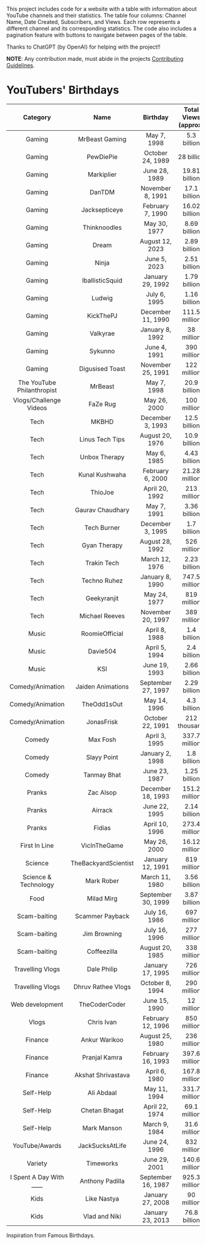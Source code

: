 This project includes code for a website with a table with information about YouTube channels and their statistics. The table four columns: Channel Name, Date Created, Subscribers, and Views. Each row represents a different channel and its corresponding statistics. The code also includes a pagination feature with buttons to navigate between pages of the table.

Thanks to ChatGPT (by OpenAI) for helping with the project!!

**NOTE**: Any contribution made, must abide in the projects [Contributing Guidelines](.github/CONTRIBUTING.md).

# YouTubers' Birthdays

| Category                 | Name                 | Birthday                      | Total Views (approx) |
| :----------------------: | :------------------: | :---------------------------: | :-------------------------------: |
| Gaming                   | MrBeast Gaming       | May 7, 1998                   | 5.3 billion                       |
| Gaming                   | PewDiePie            | October 24, 1989              | 28 billion                        |
| Gaming                   | Markiplier           | June 28, 1989                 | 19.81 billion                     |
| Gaming                   | DanTDM               | November 8, 1991              | 17.1 billion                      |
| Gaming                   | Jacksepticeye        | February 7, 1990              | 16.02 billion                     |
| Gaming                   | Thinknoodles         | May 30, 1977                  | 8.69 billion                      |
| Gaming                   | Dream                | August 12, 2023               | 2.89 billion                      |
| Gaming                   | Ninja                | June 5, 2023                  | 2.51 billion                      |
| Gaming                   | IballisticSquid      | January 29, 1992              | 1.79 billion                      |
| Gaming                   | Ludwig               | July 6, 1995                  | 1.16 billion                      |
| Gaming                   | KickThePJ            | December 11, 1990             | 111.5 million                     |
| Gaming                   | Valkyrae             | January 8, 1992               | 38 million                        |
| Gaming                   | Sykunno              | June 4, 1991                  | 390 million                       |
| Gaming                   | Digusised Toast      | November 25, 1991             | 122 million                       |
| The YouTube Philanthropist | MrBeast              | May 7, 1998                   | 20.9 billion                      |
| Vlogs/Challenge Videos     | FaZe Rug             | May 26, 2000                  | 100 million                       |
| Tech                       | MKBHD                | December 3, 1993              | 12.5 billion                      |
| Tech                       | Linus Tech Tips      | August 20, 1976               | 10.9 billion                      |
| Tech                       | Unbox Therapy        | May 6, 1985                   | 4.43 billion                      |
| Tech                       | Kunal Kushwaha       | February 6, 2000              | 21.28 million                     |
| Tech                       | ThioJoe              | April 20, 1992                | 213 million                       |
| Tech                       | Gaurav Chaudhary     | May 7, 1991                   | 3.36 billion                      |
| Tech                       | Tech Burner          | December 3, 1995              | 1.7 billion                       |
| Tech                       | Gyan Therapy         | August 28, 1992               | 526 million                       |
| Tech                       | Trakin Tech          | March 12, 1976                | 2.23 billion                      |
| Tech                       | Techno Ruhez         | January 8, 1990               | 747.5 million                     |
| Tech                       | Geekyranjit          | May 24, 1977                  | 819 million                       |
| Tech                       | Michael Reeves       | November 20, 1997             | 389 million                       |
| Music                      | RoomieOfficial       | April 8, 1988                 | 1.4 billion                       |
| Music                      | Davie504             | April 5, 1994                 | 2.4 billion                       |
| Music                      | KSI                  | June 19, 1993                 | 2.66 billion                      |
| Comedy/Animation           | Jaiden Animations    | September 27, 1997            | 2.29 billion                      |
| Comedy/Animation           | TheOdd1sOut          | May 14, 1996                  | 4.3 billion                       |
| Comedy/Animation           | JonasFrisk           | October 22, 1991              | 212 thousand                      |
| Comedy                     | Max Fosh             | April 3, 1995                 | 337.7 million                     |
| Comedy                     | Slayy Point          | January 2, 1998               | 1.8 billion                       |
| Comedy                     | Tanmay Bhat          | June 23, 1987                 | 1.25 billion                      |
| Pranks                     | Zac Alsop            | December 18, 1993             | 151.2 million                     |
| Pranks                     | Airrack              | June 22, 1995                 | 2.14 billion                      |
| Pranks                     | Fidias               | April 10, 1996                | 273.4 million                     |
| First In Line              | VicInTheGame         | May 26, 2000                  | 16.12 million                     |
| Science                    | TheBackyardScientist | January 12, 1991              | 819 million                       |
| Science & Technology       | Mark Rober           | March 11, 1980                | 3.56 billion                      |
| Food                       | Milad Mirg           | September 30, 1999            | 3.87 billion                      |
| Scam-baiting               | Scammer Payback      | July 16, 1986                 | 697 million                       |
| Scam-baiting               | Jim Browning         | July 16, 1996                 | 277 million                       |
| Scam-baiting               | Coffeezilla          | August 20, 1985               | 338 million                       |
| Travelling Vlogs           | Dale Philip          | January 17, 1995              | 726 million                       |
| Travelling Vlogs           | Dhruv Rathee Vlogs   | October 8, 1994               | 290 million                       |
| Web development            | TheCoderCoder        | June 15, 1990                 | 12 million                        |
| Vlogs                      | Chris Ivan           | February 12, 1996             | 850 million                       |
| Finance                    | Ankur Warikoo        | August 25, 1980               | 236 million                       |
| Finance                    | Pranjal Kamra        | February 16, 1993             | 397.6 million                     |
| Finance                    | Akshat Shrivastava   | April 6, 1980                 | 167.8 million                     |
| Self-Help                  | Ali Abdaal           | May 11, 1994                  | 331.7 million                     |
| Self-Help                  | Chetan Bhagat        | April 22, 1974                | 69.1 million                      |
| Self-Help                  | Mark Manson          | March 9, 1984                 | 31.6 million                      |
| YouTube/Awards             | JackSucksAtLife      | June 24, 1996                 | 832 million                       |
| Variety                    | Timeworks            | June 29, 2001                 | 140.6 million                     |
| I Spent A Day With ____    | Anthony Padilla      | September 16, 1987            | 925.3 million                     |
| Kids                       | Like Nastya          | January 27, 2008              | 90 million                        |
| Kids                       | Vlad and Niki        | January 23, 2013              | 76.8 billion                      |


Inspiration from Famous Birthdays.
